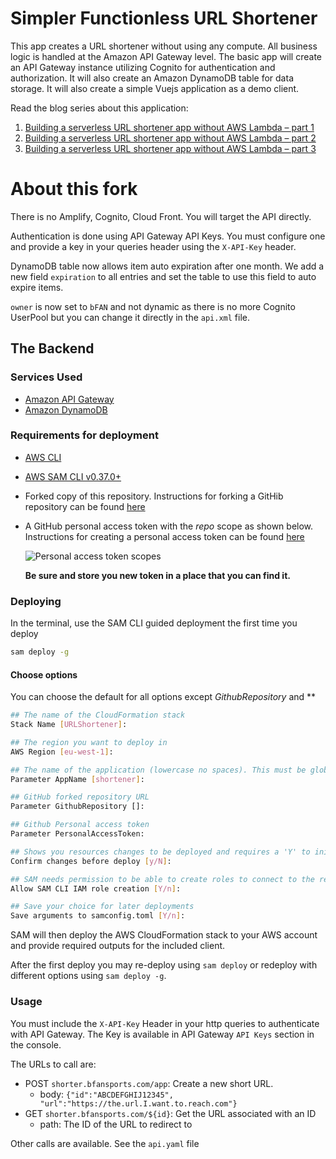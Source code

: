 <!-- Copyright 2019 Amazon.com, Inc. or its affiliates. All Rights Reserved.
SPDX-License-Identifier: MIT-0

Permission is hereby granted, free of charge, to any person obtaining a copy of this
software and associated documentation files (the "Software"), to deal in the Software
without restriction, including without limitation the rights to use, copy, modify,
merge, publish, distribute, sublicense, and/or sell copies of the Software, and to
permit persons to whom the Software is furnished to do so.

THE SOFTWARE IS PROVIDED "AS IS", WITHOUT WARRANTY OF ANY KIND, EXPRESS OR IMPLIED,
INCLUDING BUT NOT LIMITED TO THE WARRANTIES OF MERCHANTABILITY, FITNESS FOR A
PARTICULAR PURPOSE AND NONINFRINGEMENT. IN NO EVENT SHALL THE AUTHORS OR COPYRIGHT
HOLDERS BE LIABLE FOR ANY CLAIM, DAMAGES OR OTHER LIABILITY, WHETHER IN AN ACTION
OF CONTRACT, TORT OR OTHERWISE, ARISING FROM, OUT OF OR IN CONNECTION WITH THE
SOFTWARE OR THE USE OR OTHER DEALINGS IN THE SOFTWARE. -->

# Simpler Functionless URL Shortener

This app creates a URL shortener without using any compute. All business logic is handled at the Amazon API Gateway level. The basic app will create an API Gateway instance utilizing Cognito for authentication and authorization. It will also create an Amazon DynamoDB table for data storage. It will also create a simple Vuejs application as a demo client.

Read the blog series about this application:
1. [Building a serverless URL shortener app without AWS Lambda – part 1](https://aws.amazon.com/blogs/compute/building-a-serverless-url-shortener-app-without-lambda-part-1)
1. [Building a serverless URL shortener app without AWS Lambda – part 2](https://aws.amazon.com/blogs/compute/building-a-serverless-url-shortener-app-without-lambda-part-2)
1. [Building a serverless URL shortener app without AWS Lambda – part 3](https://aws.amazon.com/blogs/compute/building-a-serverless-url-shortener-app-without-lambda-part-3)

# About this fork

There is no Amplify, Cognito, Cloud Front. You will target the API directly.

Authentication is done using API Gateway API Keys. You must configure one and provide a key in your queries header using the `X-API-Key` header.

DynamoDB table now allows item auto expiration after one month. We add a new field `expiration` to all entries and set the table to use this field
to auto expire items.

`owner` is now set to `bFAN` and not dynamic as there is no more Cognito UserPool but you can change it directly in the `api.xml` file.

## The Backend

### Services Used
* <a href="https://aws.amazon.com/api-gateway/" target="_blank">Amazon API Gateway</a>
* <a href="https://aws.amazon.com/dynamodb/" target="_bank">Amazon DynamoDB</a>

### Requirements for deployment
* <a href="https://aws.amazon.com/cli/" target="_blank">AWS CLI</a>
* <a href="https://docs.aws.amazon.com/serverless-application-model/latest/developerguide/serverless-sam-cli-install.html" target="_blank">AWS SAM CLI v0.37.0+</a>
* Forked copy of this repository. Instructions for forking a GitHib repository can be found <a href="https://help.github.com/en/github/getting-started-with-github/fork-a-repo" target="_blank">here</a>
* A GitHub personal access token with the *repo* scope as shown below. Instructions for creating a personal access token can be found <a href="https://help.github.com/en/github/authenticating-to-github/creating-a-personal-access-token-for-the-command-line#creating-a-token" target="blank">here</a>

    ![Personal access token scopes](./assets/pat.png)

    **Be sure and store you new token in a place that you can find it.**

### Deploying

In the terminal, use the SAM CLI guided deployment the first time you deploy
```bash
sam deploy -g
```

#### Choose options
You can choose the default for all options except *GithubRepository* and **

```bash
## The name of the CloudFormation stack
Stack Name [URLShortener]:

## The region you want to deploy in
AWS Region [eu-west-1]:

## The name of the application (lowercase no spaces). This must be globally unique
Parameter AppName [shortener]:

## GitHub forked repository URL
Parameter GithubRepository []:

## Github Personal access token
Parameter PersonalAccessToken:

## Shows you resources changes to be deployed and requires a 'Y' to initiate deploy
Confirm changes before deploy [y/N]: 

## SAM needs permission to be able to create roles to connect to the resources in your template
Allow SAM CLI IAM role creation [Y/n]:

## Save your choice for later deployments
Save arguments to samconfig.toml [Y/n]:
```

SAM will then deploy the AWS CloudFormation stack to your AWS account and provide required outputs for the included client.

After the first deploy you may re-deploy using `sam deploy` or redeploy with different options using `sam deploy -g`.

### Usage

You must include the `X-API-Key` Header in your http queries to authenticate with API Gateway. The Key is available in API Gateway `API Keys` section in the console.

The URLs to call are:

   * POST `shorter.bfansports.com/app`: Create a new short URL.
      * body: `{"id":"ABCDEFGHIJ12345", "url":"https://the.url.I.want.to.reach.com"}`
   * GET  `shorter.bfansports.com/${id}`: Get the URL associated with an ID
      * path: The ID of the URL to redirect to

Other calls are available. See the `api.yaml` file


